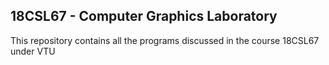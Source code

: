 ## 18CSL67 - Computer Graphics Laboratory 

This repository contains all the programs discussed in the course 18CSL67 under VTU